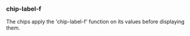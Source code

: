 
### chip-label-f

The chips apply the 'chip-label-f' function on its values before displaying them.
